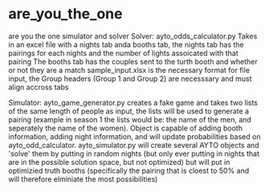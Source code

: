 # are_you_the_one
are you the one simulator and solver
Solver:
ayto_odds_calculator.py
Takes in an excel file with a nights tab anda  booths tab, the nights tab has the pairings for each nights and the number of lights assoicated with that pairing
The booths tab has the couples sent to the turth booth and whether or not they are a match
sample_input.xlsx is the necessary format for file input, the Group headers (Group 1 and Group 2) are necesssary and must align accross tabs

Simulator:
ayto_game_generator.py creates a fake game and takes two lists of the same length of people as input, the lists will be used to generate a pairing (example in season 1 the lists would be: the name of the men, and seperately the name of the women). Object is capable of adding booth information, adding night information, and will update probabilities based on ayto_odd_calculator.
ayto_simulator.py will create several AYTO objects and 'solve' them by putting in random nights (but only ever putting in nights that are in the possible solution space, but not optimized) but will put in optimizied truth booths (specifically the pairing that is cloest to 50% and will therefore elminiate the most possibilities)

